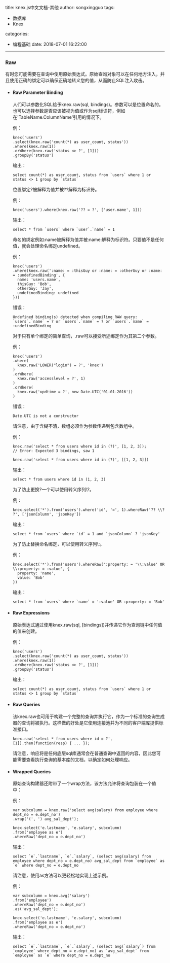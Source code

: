 title: knex.js中文文档-其他
author: songxingguo
tags:

- 数据库
- Knex

categories:

  - 编程基础
date: 2018-07-01 16:22:00
---
### Raw

有时您可能需要在查询中使用原始表达式。原始查询对象可以在任何地方注入，并且使用正确的绑定可以确保正确地转义您的值，从而防止SQL注入攻击。

- #### Raw Parameter Binding

    人们可以参数化SQL给予knex.raw(sql, bindings)。参数可以是位置命名的。也可以选择参数是否应该被视为值或作为sql标识符，例如在'TableName.ColumnName'引用的情况下。

    例：
    ```
    knex('users')
    .select(knex.raw('count(*) as user_count, status'))
    .where(knex.raw(1))
    .orWhere(knex.raw('status <> ?', [1]))
    .groupBy('status')
    ```
    输出：
    ```
    select count(*) as user_count, status from `users` where 1 or status <> 1 group by `status`
    ```
    <!-- more -->

    位置绑定?被解释为值并被??解释为标识符。
    
    例：
    ```
    knex('users').where(knex.raw('?? = ?', ['user.name', 1]))
    ```
    输出：
    ```
    select * from `users` where `user`.`name` = 1
    ```
    命名的绑定例如:name被解释为值并被:name:解释为标识符。只要值不是任何值，就会处理命名绑定undefined。

    例：
    ```
    knex('users')
    .where(knex.raw(':name: = :thisGuy or :name: = :otherGuy or :name: = :undefinedBinding', {
      name: 'users.name',
      thisGuy: 'Bob',
      otherGuy: 'Jay',
      undefinedBinding: undefined
    }))
    ```
    错误：
    ```
    Undefined binding(s) detected when compiling RAW query: `users`.`name` = ? or `users`.`name` = ? or `users`.`name` = :undefinedBinding
    ```
    对于只有单个绑定的简单查询，.raw可以接受所述绑定作为其第二个参数。

    例：
    ```
    knex('users')
    .where(
      knex.raw('LOWER("login") = ?', 'knex')
    )
    .orWhere(
      knex.raw('accesslevel = ?', 1)
    )
    .orWhere(
      knex.raw('updtime = ?', new Date.UTC('01-01-2016'))
    )
    ```
    错误：
    ```
    Date.UTC is not a constructor
    ```
    请注意，由于含糊不清，数组必须作为参数传递到包含数组中。

    例：
    ```
    knex.raw('select * from users where id in (?)', [1, 2, 3]);
    // Error: Expected 3 bindings, saw 1

    knex.raw('select * from users where id in (?)', [[1, 2, 3]])
    ```
    输出：
    ```
    select * from users where id in (1, 2, 3)
    ```
    为了防止更换?一个可以使用转义序列\\?。

    例：
    ```
    knex.select('*').from('users').where('id', '=', 1).whereRaw('?? \\? ?', ['jsonColumn', 'jsonKey'])
    ```
    输出：
    ```
    select * from `users` where `id` = 1 and `jsonColumn` ? 'jsonKey'
    ```
    为了防止替换命名绑定，可以使用转义序列\\:。

    例：
    ```
    knex.select('*').from('users').whereRaw(":property: = '\\:value' OR \\:property: = :value", {
      property: 'name',
      value: 'Bob'
    })
    ```
    输出：
    ```
    select * from `users` where `name` = ':value' OR :property: = 'Bob'
    ```
- #### Raw Expressions

    原始表达式通过使用knex.raw(sql, [bindings])并传递它作为查询链中任何值的值来创建。

    例：
    ```
    knex('users')
    .select(knex.raw('count(*) as user_count, status'))
    .where(knex.raw(1))
    .orWhere(knex.raw('status <> ?', [1]))
    .groupBy('status')
    ```
    输出：
    ```
    select count(*) as user_count, status from `users` where 1 or status <> 1 group by `status`
    ```

- #### Raw Queries

    该knex.raw也可用于构建一个完整的查询并执行它，作为一个标准的查询生成器的查询将被执行。这样做的好处是它使用连接池并为不同的客户端库提供标准接口。

    ```
    knex.raw('select * from users where id = ?', [1]).then(function(resp) { ... });
    ```
    请注意，响应将是任何底层sql库通常会在普通查询中返回的内容，因此您可能需要查看执行查询的基本库的文档，以确定如何处理响应。

- #### Wrapped Queries

  原始查询构建器还附带了一个wrap方法，该方法允许将查询包装在一个值中：

  例：
  ```
  var subcolumn = knex.raw('select avg(salary) from employee where dept_no = e.dept_no')
  .wrap('(', ') avg_sal_dept');

  knex.select('e.lastname', 'e.salary', subcolumn)
  .from('employee as e')
  .whereRaw('dept_no = e.dept_no')
  ```
  输出：
  ```
  select `e`.`lastname`, `e`.`salary`, (select avg(salary) from employee where dept_no = e.dept_no) avg_sal_dept from `employee` as `e` where dept_no = e.dept_no
  ```
  请注意，使用as方法可以更轻松地实现上述示例。

  例：
  ```
  var subcolumn = knex.avg('salary')
  .from('employee')
  .whereRaw('dept_no = e.dept_no')
  .as('avg_sal_dept');

  knex.select('e.lastname', 'e.salary', subcolumn)
  .from('employee as e')
  .whereRaw('dept_no = e.dept_no')
  ```
  输出：
  ```
  select `e`.`lastname`, `e`.`salary`, (select avg(`salary`) from `employee` where dept_no = e.dept_no) as `avg_sal_dept` from `employee` as `e` where dept_no = e.dept_no
  ```
